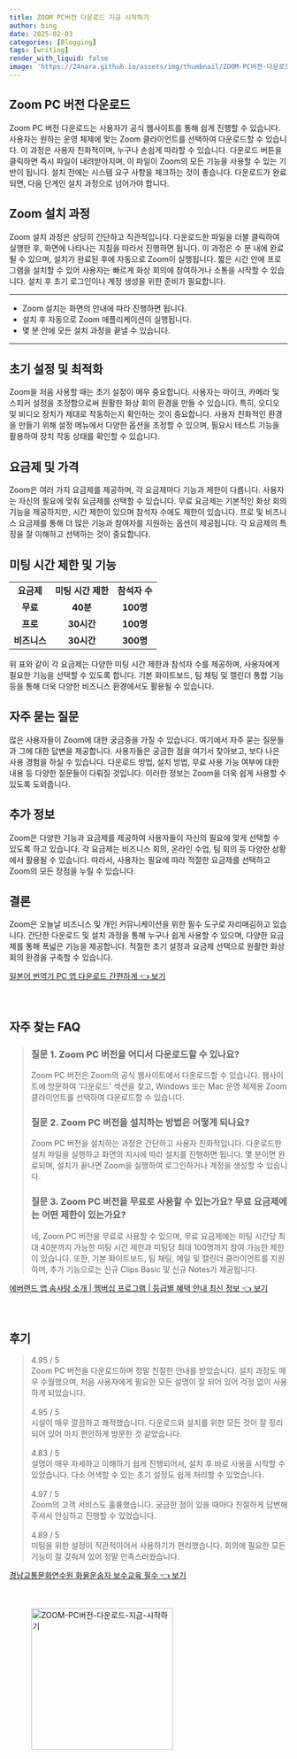 ```yaml
---
title: ZOOM PC버전 다운로드 지금 시작하기
author: bing
date: 2025-02-03
categories: [Blogging]
tags: [writing]
render_with_liquid: false
image: 'https://24nara.github.io/assets/img/thumbnail/ZOOM-PC버전-다운로드-지금-시작하기.webp'
---
```



<h2 id='Zoom_PC_버전_다운로드'>Zoom PC 버전 다운로드</h2>

<p>Zoom PC 버전 다운로드는 사용자가 공식 웹사이트를 통해 쉽게 진행할 수 있습니다. 사용자는 원하는 운영 체제에 맞는 Zoom 클라이언트를 선택하여 다운로드할 수 있습니다. 이 과정은 사용자 친화적이며, 누구나 손쉽게 따라할 수 있습니다. 다운로드 버튼을 클릭하면 즉시 파일이 내려받아지며, 이 파일이 Zoom의 모든 기능을 사용할 수 있는 기반이 됩니다. 설치 전에는 시스템 요구 사항을 체크하는 것이 좋습니다. 다운로드가 완료되면, 다음 단계인 설치 과정으로 넘어가야 합니다.</p>

<h2 id='ZOOM_설치_과정'>Zoom 설치 과정</h2>

<p>Zoom 설치 과정은 상당히 간단하고 직관적입니다. 다운로드한 파일을 더블 클릭하여 실행한 후, 화면에 나타나는 지침을 따라서 진행하면 됩니다. 이 과정은 수 분 내에 완료될 수 있으며, 설치가 완료된 후에 자동으로 Zoom이 실행됩니다. 짧은 시간 안에 프로그램을 설치할 수 있어 사용자는 빠르게 화상 회의에 참여하거나 소통을 시작할 수 있습니다. 설치 후 초기 로그인이나 계정 생성을 위한 준비가 필요합니다.</p>

<hr />

<ul>
    <li>Zoom 설치는 화면의 안내에 따라 진행하면 됩니다.</li>
    <li>설치 후 자동으로 Zoom 애플리케이션이 실행됩니다.</li>
    <li>몇 분 안에 모든 설치 과정을 끝낼 수 있습니다.</li>
</ul>

<hr />

<h2 id='초기_설정_및_최적화'>초기 설정 및 최적화</h2>

<p>Zoom을 처음 사용할 때는 초기 설정이 매우 중요합니다. 사용자는 마이크, 카메라 및 스피커 설정을 조정함으로써 원활한 화상 회의 환경을 만들 수 있습니다. 특히, 오디오 및 비디오 장치가 제대로 작동하는지 확인하는 것이 중요합니다. 사용자 친화적인 환경을 만들기 위해 설정 메뉴에서 다양한 옵션을 조정할 수 있으며, 필요시 테스트 기능을 활용하여 장치 작동 상태를 확인할 수 있습니다.</p>

<h2 id='요금제_및_가격'>요금제 및 가격</h2>

<p>Zoom은 여러 가지 요금제를 제공하며, 각 요금제마다 기능과 제한이 다릅니다. 사용자는 자신의 필요에 맞춰 요금제를 선택할 수 있습니다. 무료 요금제는 기본적인 화상 회의 기능을 제공하지만, 시간 제한이 있으며 참석자 수에도 제한이 있습니다. 프로 및 비즈니스 요금제를 통해 더 많은 기능과 참여자를 지원하는 옵션이 제공됩니다. 각 요금제의 특징을 잘 이해하고 선택하는 것이 중요합니다.</p>

<h2 id='미팅_시간_제한_및_기능'>미팅 시간 제한 및 기능</h2>

<table>
    <tr>
        <td style="text-align: center; height: 17px;"><b>요금제</b></td>
        <td style="text-align: center; height: 17px;"><b>미팅 시간 제한</b></td>
        <td style="text-align: center; height: 17px;"><b>참석자 수</b></td>
    </tr>
    <tr>
        <td style="text-align: center; height: 17px;"><b>무료</b></td>
        <td style="text-align: center; height: 17px;"><b>40분</b></td>
        <td style="text-align: center; height: 17px;"><b>100명</b></td>
    </tr>
    <tr>
        <td style="text-align: center; height: 17px;"><b>프로</b></td>
        <td style="text-align: center; height: 17px;"><b>30시간</b></td>
        <td style="text-align: center; height: 17px;"><b>100명</b></td>
    </tr>
    <tr>
        <td style="text-align: center; height: 17px;"><b>비즈니스</b></td>
        <td style="text-align: center; height: 17px;"><b>30시간</b></td>
        <td style="text-align: center; height: 17px;"><b>300명</b></td>
    </tr>
</table>

<p>위 표와 같이 각 요금제는 다양한 미팅 시간 제한과 참석자 수를 제공하며, 사용자에게 필요한 기능을 선택할 수 있도록 합니다. 기본 화이트보드, 팀 채팅 및 캘린더 통합 기능 등을 통해 더욱 다양한 비즈니스 환경에서도 활용될 수 있습니다.</p>

<h2 id='자주_묻는_질문'>자주 묻는 질문</h2>

<p>많은 사용자들이 Zoom에 대한 궁금증을 가질 수 있습니다. 여기에서 자주 묻는 질문들과 그에 대한 답변을 제공합니다. 사용자들은 궁금한 점을 여기서 찾아보고, 보다 나은 사용 경험을 하실 수 있습니다. 다운로드 방법, 설치 방법, 무료 사용 가능 여부에 대한 내용 등 다양한 질문들이 다뤄질 것입니다. 이러한 정보는 Zoom을 더욱 쉽게 사용할 수 있도록 도와줍니다.</p>

<h2 id='추가_정보'>추가 정보</h2>

<p>Zoom은 다양한 기능과 요금제를 제공하여 사용자들이 자신의 필요에 맞게 선택할 수 있도록 하고 있습니다. 각 요금제는 비즈니스 회의, 온라인 수업, 팀 회의 등 다양한 상황에서 활용될 수 있습니다. 따라서, 사용자는 필요에 따라 적절한 요금제를 선택하고 Zoom의 모든 장점을 누릴 수 있습니다. </p>

<h2 id='결론'>결론</h2>

<p>Zoom은 오늘날 비즈니스 및 개인 커뮤니케이션을 위한 필수 도구로 자리매김하고 있습니다. 간단한 다운로드 및 설치 과정을 통해 누구나 쉽게 사용할 수 있으며, 다양한 요금제를 통해 폭넓은 기능을 제공합니다. 적절한 초기 설정과 요금제 선택으로 원활한 화상 회의 환경을 구축할 수 있습니다.</p>


<p><a class="click-button" title="일본어 번역기 PC 앱 다운로드 간편하게" href="https://24nara.github.io/posts/%EC%9D%BC%EB%B3%B8%EC%96%B4-%EB%B2%88%EC%97%AD%EA%B8%B0-PC-%EC%95%B1-%EB%8B%A4%EC%9A%B4%EB%A1%9C%EB%93%9C-%EA%B0%84%ED%8E%B8%ED%95%98%EA%B2%8C/" rel="dofollow">일본어 번역기 PC 앱 다운로드 간편하게 👈 보기</a></p><br>
<h2 id='자주_찾는_FAQ'>자주 찾는 FAQ</h2>
<div itemscope="" itemtype="https://schema.org/FAQPage">
<blockquote>
<div itemscope="" itemprop="mainEntity" itemtype="https://schema.org/Question">
<h3 itemprop="name">질문 1. Zoom PC 버전을 어디서 다운로드할 수 있나요?</h3>
<div itemscope="" itemprop="acceptedAnswer" itemtype="https://schema.org/Answer">
<span itemprop="text">
<p>Zoom PC 버전은 Zoom의 공식 웹사이트에서 다운로드할 수 있습니다. 웹사이트에 방문하여 '다운로드' 섹션을 찾고, Windows 또는 Mac 운영 체제용 Zoom 클라이언트를 선택하여 다운로드할 수 있습니다.</p>
</span>
</div>
</div>
<div itemscope="" itemprop="mainEntity" itemtype="https://schema.org/Question">
<h3 itemprop="name">질문 2. Zoom PC 버전을 설치하는 방법은 어떻게 되나요?</h3>
<div itemscope="" itemprop="acceptedAnswer" itemtype="https://schema.org/Answer">
<span itemprop="text">
<p>Zoom PC 버전을 설치하는 과정은 간단하고 사용자 친화적입니다. 다운로드한 설치 파일을 실행하고 화면의 지시에 따라 설치를 진행하면 됩니다. 몇 분이면 완료되며, 설치가 끝나면 Zoom을 실행하여 로그인하거나 계정을 생성할 수 있습니다.</p>
</span>
</div>
</div>
<div itemscope="" itemprop="mainEntity" itemtype="https://schema.org/Question">
<h3 itemprop="name">질문 3. Zoom PC 버전을 무료로 사용할 수 있는가요? 무료 요금제에는 어떤 제한이 있는가요?</h3>
<div itemscope="" itemprop="acceptedAnswer" itemtype="https://schema.org/Answer">
<span itemprop="text">
<p>네, Zoom PC 버전을 무료로 사용할 수 있으며, 무료 요금제에는 미팅 시간당 최대 40분까지 가능한 미팅 시간 제한과 미팅당 최대 100명까지 참여 가능한 제한이 있습니다. 또한, 기본 화이트보드, 팀 채팅, 메일 및 캘린더 클라이언트를 지원하며, 추가 기능으로는 신규 Clips Basic 및 신규 Notes가 제공됩니다.</p>
</span>
</div>
</div>
</blockquote>
</div>
<p><a class="click-button" title="에버랜드 앱 솜사탕 소개 | 멤버십 프로그램 | 등급별 혜택 안내 최신 정보" href="https://24nara.github.io/posts/%EC%97%90%EB%B2%84%EB%9E%9C%EB%93%9C-%EC%95%B1-%EC%86%9C%EC%82%AC%ED%83%95-%EC%86%8C%EA%B0%9C-%EB%A9%A4%EB%B2%84%EC%8B%AD-%ED%94%84%EB%A1%9C%EA%B7%B8%EB%9E%A8-%EB%93%B1%EA%B8%89%EB%B3%84-%ED%98%9C%ED%83%9D-%EC%95%88%EB%82%B4-%EC%B5%9C%EC%8B%A0-%EC%A0%95%EB%B3%B4/" rel="dofollow">에버랜드 앱 솜사탕 소개 | 멤버십 프로그램 | 등급별 혜택 안내 최신 정보 👈 보기</a></p><br>
<h2 id='후기'>후기</h2>
<div itemscope itemtype="https://schema.org/Product">
  <blockquote>
  <div itemprop="review" itemscope itemtype="https://schema.org/Review">
      <div itemprop="reviewRating" itemscope itemtype="https://schema.org/Rating"> <span itemprop="ratingValue">4.95</span> / <span itemprop="bestRating">5</span> </div>
      <span itemprop="reviewBody">Zoom PC 버전을 다운로드하며 정말 친절한 안내를 받았습니다. 설치 과정도 매우 수월했으며, 처음 사용자에게 필요한 모든 설명이 잘 되어 있어 걱정 없이 사용하게 되었습니다.</span>
  </div>
  <br>
  <div itemprop="review" itemscope itemtype="https://schema.org/Review">
      <div itemprop="reviewRating" itemscope itemtype="https://schema.org/Rating"> <span itemprop="ratingValue">4.95</span> / <span itemprop="bestRating">5</span> </div>
      <span itemprop="reviewBody">시설이 매우 깔끔하고 쾌적했습니다. 다운로드와 설치를 위한 모든 것이 잘 정리되어 있어 마치 편안하게 방문한 것 같았습니다.</span>
  </div>
  <br>
  <div itemprop="review" itemscope itemtype="https://schema.org/Review">
      <div itemprop="reviewRating" itemscope itemtype="https://schema.org/Rating"> <span itemprop="ratingValue">4.83</span> / <span itemprop="bestRating">5</span> </div>
      <span itemprop="reviewBody">설명이 매우 자세하고 이해하기 쉽게 진행되어서, 설치 후 바로 사용을 시작할 수 있었습니다. 다소 어색할 수 있는 초기 설정도 쉽게 처리할 수 있었습니다.</span>
  </div>
  <br>
  <div itemprop="review" itemscope itemtype="https://schema.org/Review">
      <div itemprop="reviewRating" itemscope itemtype="https://schema.org/Rating"> <span itemprop="ratingValue">4.97</span> / <span itemprop="bestRating">5</span> </div>
      <span itemprop="reviewBody">Zoom의 고객 서비스도 훌륭했습니다. 궁금한 점이 있을 때마다 친절하게 답변해주셔서 안심하고 진행할 수 있었습니다.</span>
  </div>
  <br>
  <div itemprop="review" itemscope itemtype="https://schema.org/Review">
      <div itemprop="reviewRating" itemscope itemtype="https://schema.org/Rating"> <span itemprop="ratingValue">4.89</span> / <span itemprop="bestRating">5</span> </div>
      <span itemprop="reviewBody">미팅을 위한 설정이 직관적이어서 사용하기가 편리했습니다. 회의에 필요한 모든 기능이 잘 갖춰져 있어 정말 만족스러웠습니다.</span>
  </div>
  </blockquote>
</div>
<p><a class="click-button" title="경남교통문화연수원 화물운송자 보수교육 필수" href="https://24nara.github.io/posts/%EA%B2%BD%EB%82%A8%EA%B5%90%ED%86%B5%EB%AC%B8%ED%99%94%EC%97%B0%EC%88%98%EC%9B%90-%ED%99%94%EB%AC%BC%EC%9A%B4%EC%86%A1%EC%9E%90-%EB%B3%B4%EC%88%98%EA%B5%90%EC%9C%A1-%ED%95%84%EC%88%98/" rel="dofollow">경남교통문화연수원 화물운송자 보수교육 필수 👈 보기</a></p><br>
<figure class="image"><img src="https://24nara.github.io/assets/img/thumbnail/ZOOM-PC버전-다운로드-지금-시작하기.webp" alt="ZOOM-PC버전-다운로드-지금-시작하기" width="256" height="256"></figure>